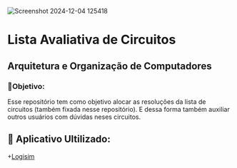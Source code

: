 
![Screenshot 2024-12-04 125418](https://github.com/user-attachments/assets/fbf2f26a-5fca-497a-ad66-f987c9b86e38)

<h1>
  Lista Avaliativa de Circuitos 
</h1>
<h2>
  Arquitetura e Organização de Computadores
</h2>

<p><h3>
   🎯Objetivo:
  </h3>
  Esse repositório tem como objetivo alocar as resoluções da lista de circuitos (também fixada nesse repositório). E dessa forma também auxiliar outros usuários com dúvidas neses circuitos.
</p>

## 🔎 Aplicativo Ultilizado:

+<a href="https://sourceforge.net/projects/circuit/">Logisim</a>

